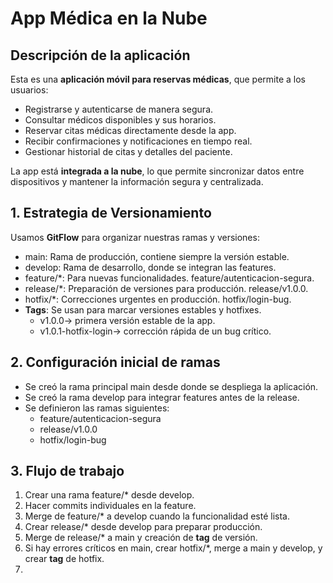 # App Médica en la Nube 

## Descripción de la aplicación
Esta es una **aplicación móvil para reservas médicas**, que permite a los usuarios:

- Registrarse y autenticarse de manera segura.
- Consultar médicos disponibles y sus horarios.
- Reservar citas médicas directamente desde la app.
- Recibir confirmaciones y notificaciones en tiempo real.
- Gestionar historial de citas y detalles del paciente.

La app está **integrada a la nube**, lo que permite sincronizar datos entre dispositivos y mantener la información segura y centralizada.


## 1. Estrategia de Versionamiento
Usamos **GitFlow** para organizar nuestras ramas y versiones:

- main: Rama de producción, contiene siempre la versión estable.
- develop: Rama de desarrollo, donde se integran las features.
- feature/*: Para nuevas funcionalidades. feature/autenticacion-segura.
- release/*: Preparación de versiones para producción.  release/v1.0.0.
- hotfix/*: Correcciones urgentes en producción.  hotfix/login-bug.
- **Tags**: Se usan para marcar versiones estables y hotfixes.  
  - v1.0.0→ primera versión estable de la app.  
  - v1.0.1-hotfix-login→ corrección rápida de un bug crítico.  

## 2. Configuración inicial de ramas

- Se creó la rama principal main desde donde se despliega la aplicación.
- Se creó la rama develop para integrar features antes de la release.
- Se definieron las ramas siguientes:
  - feature/autenticacion-segura
  - release/v1.0.0
  - hotfix/login-bug

## 3. Flujo de trabajo

1. Crear una rama feature/* desde develop.
2. Hacer commits individuales en la feature.
3. Merge de feature/* a develop cuando la funcionalidad esté lista.
4. Crear release/* desde develop para preparar producción.
5. Merge de release/* a main y creación de **tag** de versión.
6. Si hay errores críticos en main, crear hotfix/*, merge a main y develop, y crear **tag** de hotfix.
7.
